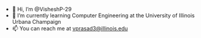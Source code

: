 - 👋 Hi, I’m @VisheshP-29
- 🌱 I’m currently learning Computer Engineering at the University of Illinois Urbana Champaign
- 📫 You can reach me at vprasad3@illinois.edu


<!---
- 👀 I’m interested in ...
- 💞️ I’m looking to collaborate on ...
--->
<!---
VisheshP-29/VisheshP-29 is a ✨ special ✨ repository because its `README.md` (this file) appears on your GitHub profile.
You can click the Preview link to take a look at your changes.
--->
